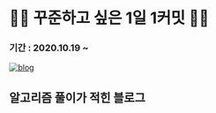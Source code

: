 # 👨‍💻 꾸준하고 싶은 1일 1커밋 🚶‍♂
### 기간 : 2020.10.19 ~
    
[![blog](https://user-images.githubusercontent.com/56578913/99676221-90b58c00-2abb-11eb-9eb5-889bb331bb51.png)](https://medium.com/urechanger)
## 알고리즘 풀이가 적힌 블로그
